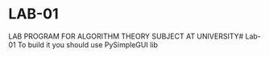 # LAB-01
LAB PROGRAM FOR ALGORITHM THEORY SUBJECT AT UNIVERSITY# Lab-01
To build it you should use PySimpleGUI lib